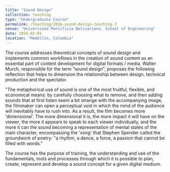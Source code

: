```yaml
---
title: "Sound Design"
collection: teaching
type: "Undergraduate Course"
permalink: /teaching/2016-sound-design-teaching-3
venue: "Universidad Pontificia Bolivariana, School of Engineering"
date: 2016-02-01
location: "Medellín, Colombia"
---
```


The course addresses theoretical concepts of sound design and implements common workflows in the creation of sound content as an essential part of content development for digital formats / media. Walter Murch, responsible for the term “sound design”, proposes the following reflection that helps to dimension the relationship between design, technical production and the spectator.

"The metaphorical use of sound is one of the most fruitful, flexible, and economical means: by carefully choosing what to remove, and then adding sounds that at first listen seem a bit strange with the accompanying image, the filmmaker can open a perceptual void in which the mind of the audience will inevitably have to rush into. As a result, the film becomes more 'dimensional'. The more dimensional it is, the more impact it will have on the viewer, the more it appears to speak to each viewer individually, and the more it can the sound becoming a representation of mental states of the main character, encompassing the 'song' that Stephen Spender called the groundwork of poetry: "a rhythm, a dance, a force, a passion that cannot be filled with words."

The course has the purpose of training, the understanding and use of the fundamentals, tools and processes through which it is possible to plan, create, represent and develop a sound concept for a given digital medium.
